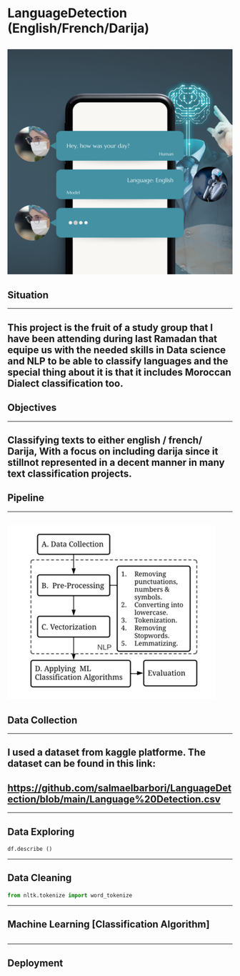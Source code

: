 # LanguageDetection (English/French/Darija)
![alt text](https://github.com/salmaelbarbori/LanguageDetection/blob/main/Hey%2C%20how%20was%20your%20day.png)
---
## Situation
---
This project is the fruit of a study group that I have been attending during last Ramadan that equipe us with the needed skills in Data science and NLP to be able to classify languages and the special thing about it is that it includes Moroccan Dialect classification too.
---
## Objectives
---
Classifying texts to either english / french/ Darija, With a focus on including darija since it stillnot represented in a decent manner in many text classification projects.
---
## Pipeline
---
![alt text](https://github.com/salmaelbarbori/LanguageDetection/blob/main/Pipeline_png%20(1).png)
---
## Data Collection
---
I used a dataset from kaggle platforme.
The dataset can be found in this link: 
---
https://github.com/salmaelbarbori/LanguageDetection/blob/main/Language%20Detection.csv
---
---
## Data Exploring
```python
df.describe ()
```
--- 
## Data Cleaning
```python
from nltk.tokenize import word_tokenize
```
---
## Machine Learning [Classification Algorithm]
```python
```
---
## Deployment

